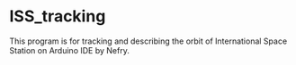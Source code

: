 # ISS_tracking
This program is for tracking and describing the orbit of International Space Station on Arduino IDE by Nefry. 
